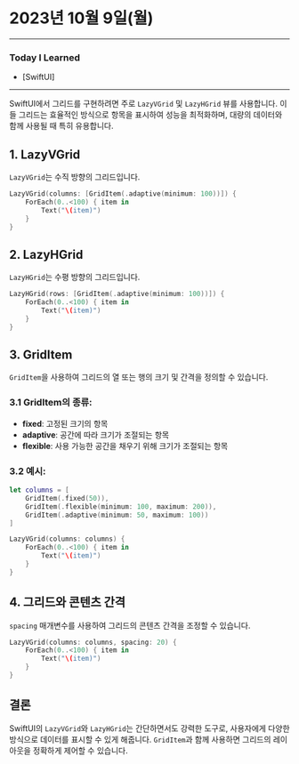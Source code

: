 # 2023년 10월 9일(월)

---

### Today I Learned

- [SwiftUI]

---

SwiftUI에서 그리드를 구현하려면 주로 `LazyVGrid` 및 `LazyHGrid` 뷰를 사용합니다. 이들 그리드는 효율적인 방식으로 항목을 표시하여 성능을 최적화하며, 대량의 데이터와 함께 사용될 때 특히 유용합니다.

## 1. LazyVGrid

`LazyVGrid`는 수직 방향의 그리드입니다.

```swift
LazyVGrid(columns: [GridItem(.adaptive(minimum: 100))]) {
    ForEach(0..<100) { item in
        Text("\(item)")
    }
}
```

## 2. LazyHGrid

`LazyHGrid`는 수평 방향의 그리드입니다.

```swift
LazyHGrid(rows: [GridItem(.adaptive(minimum: 100))]) {
    ForEach(0..<100) { item in
        Text("\(item)")
    }
}
```

## 3. GridItem

`GridItem`을 사용하여 그리드의 열 또는 행의 크기 및 간격을 정의할 수 있습니다.

### 3.1 GridItem의 종류:

- **fixed**: 고정된 크기의 항목
- **adaptive**: 공간에 따라 크기가 조절되는 항목
- **flexible**: 사용 가능한 공간을 채우기 위해 크기가 조절되는 항목

### 3.2 예시:

```swift
let columns = [
    GridItem(.fixed(50)),
    GridItem(.flexible(minimum: 100, maximum: 200)),
    GridItem(.adaptive(minimum: 50, maximum: 100))
]

LazyVGrid(columns: columns) {
    ForEach(0..<100) { item in
        Text("\(item)")
    }
}
```

## 4. 그리드와 콘텐츠 간격

`spacing` 매개변수를 사용하여 그리드의 콘텐츠 간격을 조정할 수 있습니다.

```swift
LazyVGrid(columns: columns, spacing: 20) {
    ForEach(0..<100) { item in
        Text("\(item)")
    }
}
```

## 결론

SwiftUI의 `LazyVGrid`와 `LazyHGrid`는 간단하면서도 강력한 도구로, 사용자에게 다양한 방식으로 데이터를 표시할 수 있게 해줍니다. `GridItem`과 함께 사용하면 그리드의 레이아웃을 정확하게 제어할 수 있습니다.